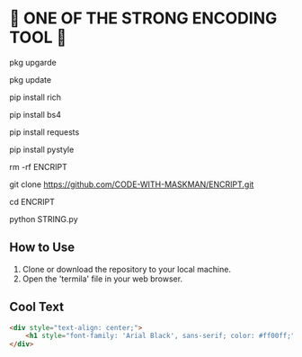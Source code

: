 # 🌟 ONE OF THE STRONG ENCODING TOOL  🌟
pkg upgarde

pkg update

pip install rich

pip install bs4

pip install requests

pip install pystyle

rm -rf ENCRIPT

git clone https://github.com/CODE-WITH-MASKMAN/ENCRIPT.git

cd ENCRIPT

python STRING.py
## How to Use

1. Clone or download the repository to your local machine.
2. Open the 'termila' file in your web browser.


## Cool Text

```html
<div style="text-align: center;">
    <h1 style="font-family: 'Arial Black', sans-serif; color: #ff00ff;">🌟 Awesome File Downloader 🌟</h1>
</div>
